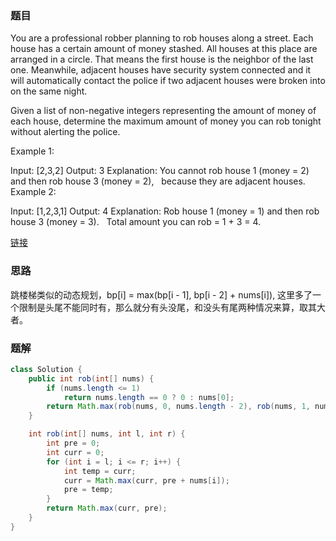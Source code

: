 ### 题目
You are a professional robber planning to rob houses along a street. Each house has a certain amount of money stashed. All houses at this place are arranged in a circle. That means the first house is the neighbor of the last one. Meanwhile, adjacent houses have security system connected and it will automatically contact the police if two adjacent houses were broken into on the same night.

Given a list of non-negative integers representing the amount of money of each house, determine the maximum amount of money you can rob tonight without alerting the police.

Example 1:

Input: [2,3,2]
Output: 3
Explanation: You cannot rob house 1 (money = 2) and then rob house 3 (money = 2),
             because they are adjacent houses.
Example 2:

Input: [1,2,3,1]
Output: 4
Explanation: Rob house 1 (money = 1) and then rob house 3 (money = 3).
             Total amount you can rob = 1 + 3 = 4.


[链接](https://leetcode-cn.com/problems/house-robber-ii)

### 思路
跳楼梯类似的动态规划，bp[i] = max(bp[i - 1], bp[i - 2] + nums[i]), 这里多了一个限制是头尾不能同时有，那么就分有头没尾，和没头有尾两种情况来算，取其大者。
### 题解
```java
class Solution {
    public int rob(int[] nums) {
        if (nums.length <= 1) 
            return nums.length == 0 ? 0 : nums[0];
        return Math.max(rob(nums, 0, nums.length - 2), rob(nums, 1, nums.length - 1));
    }

    int rob(int[] nums, int l, int r) {
        int pre = 0;
        int curr = 0;
        for (int i = l; i <= r; i++) {
            int temp = curr;
            curr = Math.max(curr, pre + nums[i]);
            pre = temp;
        }
        return Math.max(curr, pre);
    }
}
```
